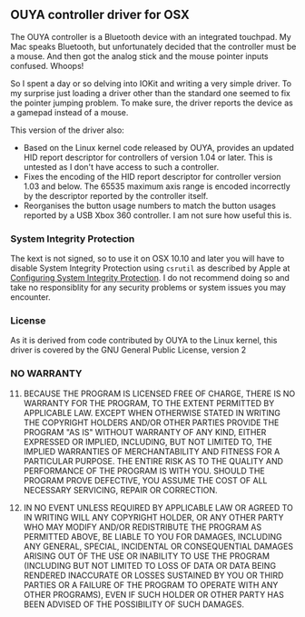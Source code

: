 ## OUYA controller driver for OSX

The OUYA controller is a Bluetooth device with an integrated touchpad.  My Mac speaks Bluetooth,
but unfortunately decided that the controller must be a mouse.  And then got the analog stick and
the mouse pointer inputs confused. Whoops!

So I spent a day or so delving into IOKit and writing a very simple driver. To my surprise
just loading a driver other than the standard one seemed to fix the pointer jumping problem.
To make sure, the driver reports the device as a gamepad instead of a mouse.

This version of the driver also:
* Based on the Linux kernel code released by OUYA, provides an updated HID report descriptor for
controllers of version 1.04 or later.  This is untested as I don't have access to such a controller.
* Fixes the encoding of the HID report descriptor for controller version 1.03 and below.  The 65535
maximum axis range is encoded incorrectly by the descriptor reported by the controller itself.
* Reorganises the button usage numbers to match the button usages reported by a USB Xbox 360 controller.
I am not sure how useful this is.


### System Integrity Protection

The kext is not signed, so to use it on OSX 10.10 and later you will have to disable System
Integrity Protection using `csrutil` as described by Apple at [Configuring System Integrity Protection](https://developer.apple.com/library/mac/documentation/Security/Conceptual/System_Integrity_Protection_Guide/ConfiguringSystemIntegrityProtection/ConfiguringSystemIntegrityProtection.html).
I do not recommend doing so and take no responsiblity for any security problems or system
issues you may encounter.


### License

As it is derived from code contributed by OUYA to the Linux kernel, this driver is covered by the
GNU General Public License, version 2


### NO WARRANTY

  11. BECAUSE THE PROGRAM IS LICENSED FREE OF CHARGE, THERE IS NO WARRANTY
FOR THE PROGRAM, TO THE EXTENT PERMITTED BY APPLICABLE LAW.  EXCEPT WHEN
OTHERWISE STATED IN WRITING THE COPYRIGHT HOLDERS AND/OR OTHER PARTIES
PROVIDE THE PROGRAM "AS IS" WITHOUT WARRANTY OF ANY KIND, EITHER EXPRESSED
OR IMPLIED, INCLUDING, BUT NOT LIMITED TO, THE IMPLIED WARRANTIES OF
MERCHANTABILITY AND FITNESS FOR A PARTICULAR PURPOSE.  THE ENTIRE RISK AS
TO THE QUALITY AND PERFORMANCE OF THE PROGRAM IS WITH YOU.  SHOULD THE
PROGRAM PROVE DEFECTIVE, YOU ASSUME THE COST OF ALL NECESSARY SERVICING,
REPAIR OR CORRECTION.

  12. IN NO EVENT UNLESS REQUIRED BY APPLICABLE LAW OR AGREED TO IN WRITING
WILL ANY COPYRIGHT HOLDER, OR ANY OTHER PARTY WHO MAY MODIFY AND/OR
REDISTRIBUTE THE PROGRAM AS PERMITTED ABOVE, BE LIABLE TO YOU FOR DAMAGES,
INCLUDING ANY GENERAL, SPECIAL, INCIDENTAL OR CONSEQUENTIAL DAMAGES ARISING
OUT OF THE USE OR INABILITY TO USE THE PROGRAM (INCLUDING BUT NOT LIMITED
TO LOSS OF DATA OR DATA BEING RENDERED INACCURATE OR LOSSES SUSTAINED BY
YOU OR THIRD PARTIES OR A FAILURE OF THE PROGRAM TO OPERATE WITH ANY OTHER
PROGRAMS), EVEN IF SUCH HOLDER OR OTHER PARTY HAS BEEN ADVISED OF THE
POSSIBILITY OF SUCH DAMAGES.


